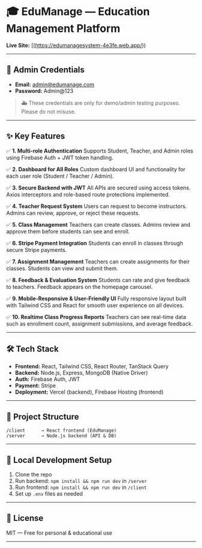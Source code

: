 # 🎓 EduManage — Education Management Platform

**Live Site:** [(https://edumanagesystem-4e3fe.web.app/))

---

## 👤 Admin Credentials

* **Email:** [admin@edumanage.com](mailto:admin@edumanage.com)
* **Password:** Admin\@123

> 🚑 These credentials are only for demo/admin testing purposes. Please do not misuse.

---

## ✨ Key Features

✅ **1. Multi-role Authentication**
Supports Student, Teacher, and Admin roles using Firebase Auth + JWT token handling.

✅ **2. Dashboard for All Roles**
Custom dashboard UI and functionality for each user role (Student / Teacher / Admin).

✅ **3. Secure Backend with JWT**
All APIs are secured using access tokens. Axios interceptors and role-based route protections implemented.

✅ **4. Teacher Request System**
Users can request to become instructors. Admins can review, approve, or reject these requests.

✅ **5. Class Management**
Teachers can create classes. Admins review and approve them before students can see and enroll.

✅ **6. Stripe Payment Integration**
Students can enroll in classes through secure Stripe payments.

✅ **7. Assignment Management**
Teachers can create assignments for their classes. Students can view and submit them.

✅ **8. Feedback & Evaluation System**
Students can rate and give feedback to teachers. Feedback appears on the homepage carousel.

✅ **9. Mobile-Responsive & User-Friendly UI**
Fully responsive layout built with Tailwind CSS and React for smooth user experience on all devices.

✅ **10. Realtime Class Progress Reports**
Teachers can see real-time data such as enrollment count, assignment submissions, and average feedback.

---

## 🛠️ Tech Stack

* **Frontend:** React, Tailwind CSS, React Router, TanStack Query
* **Backend:** Node.js, Express, MongoDB (Native Driver)
* **Auth:** Firebase Auth, JWT
* **Payment:** Stripe
* **Deployment:** Vercel (backend), Firebase Hosting (frontend)

---

## 📁 Project Structure

```
/client      → React frontend (EduManage)
/server      → Node.js backend (API & DB)
```

---

## 🧪 Local Development Setup

1. Clone the repo
2. Run backend: `npm install && npm run dev` in `/server`
3. Run frontend: `npm install && npm run dev` in `/client`
4. Set up `.env` files as needed

---

## 📄 License

MIT — Free for personal & educational use

---
